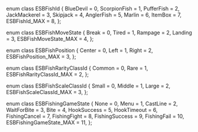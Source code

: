 enum class ESBFishId {
    BlueDevil = 0,
    ScorpionFish = 1,
    PufferFish = 2,
    JackMackerel = 3,
    Skipjack = 4,
    AnglerFish = 5,
    Marlin = 6,
    ItemBox = 7,
    ESBFishId_MAX = 8,
};

enum class ESBFishMoveState {
    Break = 0,
    Tired = 1,
    Rampage = 2,
    Landing = 3,
    ESBFishMoveState_MAX = 4,
};

enum class ESBFishPosition {
    Center = 0,
    Left = 1,
    Right = 2,
    ESBFishPosition_MAX = 3,
};

enum class ESBFishRarityClassId {
    Common = 0,
    Rare = 1,
    ESBFishRarityClassId_MAX = 2,
};

enum class ESBFishScaleClassId {
    Small = 0,
    Middle = 1,
    Large = 2,
    ESBFishScaleClassId_MAX = 3,
};

enum class ESBFishingGameState {
    None = 0,
    Menu = 1,
    CastLine = 2,
    WaitForBite = 3,
    Bite = 4,
    HookSuccess = 5,
    HookTimeout = 6,
    FishingCancel = 7,
    FishingFight = 8,
    FishingSuccess = 9,
    FishingFail = 10,
    ESBFishingGameState_MAX = 11,
};